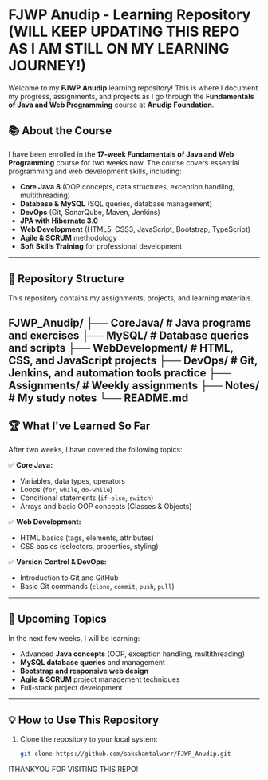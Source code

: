 # FJWP Anudip - Learning Repository (WILL KEEP UPDATING THIS REPO AS I AM STILL ON MY LEARNING JOURNEY!)

Welcome to my **FJWP Anudip** learning repository! This is where I document my progress, assignments, and projects as I go through the **Fundamentals of Java and Web Programming** course at **Anudip Foundation**.

## 📚 About the Course

I have been enrolled in the **17-week Fundamentals of Java and Web Programming** course for two weeks now. The course covers essential programming and web development skills, including:

- **Core Java 8** (OOP concepts, data structures, exception handling, multithreading)
- **Database & MySQL** (SQL queries, database management)
- **DevOps** (Git, SonarQube, Maven, Jenkins)
- **JPA with Hibernate 3.0**
- **Web Development** (HTML5, CSS3, JavaScript, Bootstrap, TypeScript)
- **Agile & SCRUM** methodology
- **Soft Skills Training** for professional development

---

## 📂 Repository Structure

This repository contains my assignments, projects, and learning materials.

FJWP_Anudip/ 
├── CoreJava/ # Java programs and exercises 
├── MySQL/ # Database queries and scripts 
├── WebDevelopment/ # HTML, CSS, and JavaScript projects 
├── DevOps/ # Git, Jenkins, and automation tools practice 
├── Assignments/ # Weekly assignments 
├── Notes/ # My study notes 
└── README.md
---

## 🏆 What I've Learned So Far

After two weeks, I have covered the following topics:

✅ **Core Java:**
   - Variables, data types, operators
   - Loops (`for`, `while`, `do-while`)
   - Conditional statements (`if-else`, `switch`)
   - Arrays and basic OOP concepts (Classes & Objects)

✅ **Web Development:**
   - HTML basics (tags, elements, attributes)
   - CSS basics (selectors, properties, styling)

✅ **Version Control & DevOps:**
   - Introduction to Git and GitHub
   - Basic Git commands (`clone`, `commit`, `push`, `pull`)

---

## 🚀 Upcoming Topics

In the next few weeks, I will be learning:

- Advanced **Java concepts** (OOP, exception handling, multithreading)
- **MySQL database queries** and management
- **Bootstrap and responsive web design**
- **Agile & SCRUM** project management techniques
- Full-stack project development

---

## 💡 How to Use This Repository

1. Clone the repository to your local system:

   ```bash
   git clone https://github.com/sakshamtalwarr/FJWP_Anudip.git

!THANKYOU FOR VISITING THIS REPO!
